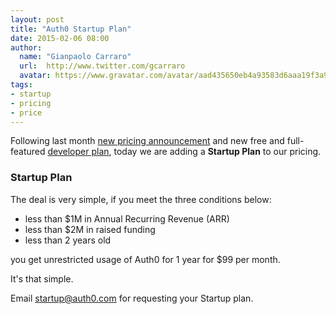 ```yaml
---
layout: post
title: "Auth0 Startup Plan"
date: 2015-02-06 08:00
author:
  name: "Gianpaolo Carraro"
  url:  http://www.twitter.com/gcarraro
  avatar: https://www.gravatar.com/avatar/aad435650eb4a93583d6aaa19f3a91f4.png?s=60
tags:
- startup
- pricing
- price
---
```


Following last month [new pricing announcement](https://auth0.com/pricing) and new free and full-featured [developer plan](https://auth0.com/signup), today we are adding a **Startup Plan** to our pricing. 

### Startup Plan

The deal is very simple, if you meet the three conditions below:

- less than $1M in Annual Recurring Revenue (ARR)
- less than $2M in raised funding
- less than 2 years old

you get unrestricted usage of Auth0 for 1 year for $99 per month.

It's that simple.

Email [startup@auth0.com](mailto:startup@auth0.com) for requesting your Startup plan.
